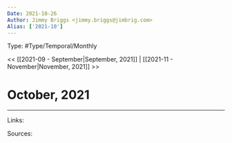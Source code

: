 ```yaml
---
Date: 2021-10-26
Author: Jimmy Briggs <jimmy.briggs@jimbrig.com>
Alias: ['2021-10']
---
```


Type: #Type/Temporal/Monthly

<< [[2021-09 - September|September, 2021]] | [[2021-11 - November|November, 2021]] >>

# October, 2021


***

Links:

Sources:
